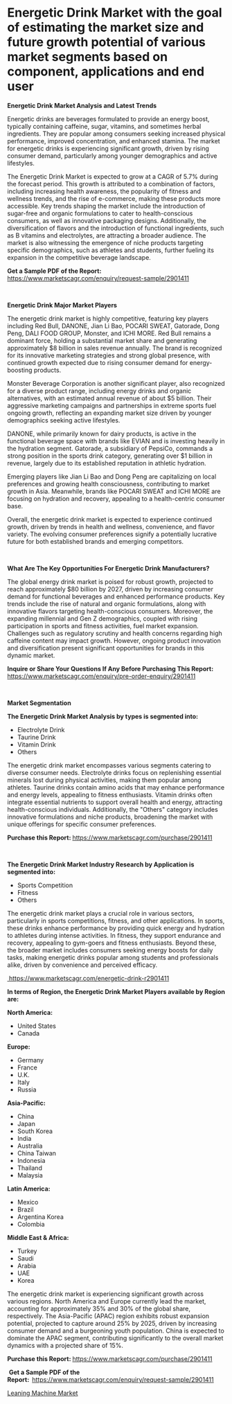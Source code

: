 <p><h1>Energetic Drink Market with the goal of estimating the market size and future growth potential of various market segments based on component, applications and end user</h1></p><p><strong>Energetic Drink Market Analysis and Latest Trends</strong></p>
<p><p>Energetic drinks are beverages formulated to provide an energy boost, typically containing caffeine, sugar, vitamins, and sometimes herbal ingredients. They are popular among consumers seeking increased physical performance, improved concentration, and enhanced stamina. The market for energetic drinks is experiencing significant growth, driven by rising consumer demand, particularly among younger demographics and active lifestyles. </p><p>The Energetic Drink Market is expected to grow at a CAGR of 5.7% during the forecast period. This growth is attributed to a combination of factors, including increasing health awareness, the popularity of fitness and wellness trends, and the rise of e-commerce, making these products more accessible. Key trends shaping the market include the introduction of sugar-free and organic formulations to cater to health-conscious consumers, as well as innovative packaging designs. Additionally, the diversification of flavors and the introduction of functional ingredients, such as B vitamins and electrolytes, are attracting a broader audience. The market is also witnessing the emergence of niche products targeting specific demographics, such as athletes and students, further fueling its expansion in the competitive beverage landscape.</p></p>
<p><strong>Get a Sample PDF of the Report:&nbsp;</strong> <a href="https://www.marketscagr.com/enquiry/request-sample/2901411?utm_campaign=3271&utm_medium=2&utm_source=Github&utm_content=ia&utm_term=16032025&utm_id=energetic-drink">https://www.marketscagr.com/enquiry/request-sample/2901411</a></p>
<p>&nbsp;</p>
<p><strong>Energetic Drink Major Market Players</strong></p>
<p><p>The energetic drink market is highly competitive, featuring key players including Red Bull, DANONE, Jian Li Bao, POCARI SWEAT, Gatorade, Dong Peng, DALI FOOD GROUP, Monster, and ICHI MORE. Red Bull remains a dominant force, holding a substantial market share and generating approximately $8 billion in sales revenue annually. The brand is recognized for its innovative marketing strategies and strong global presence, with continued growth expected due to rising consumer demand for energy-boosting products.</p><p>Monster Beverage Corporation is another significant player, also recognized for a diverse product range, including energy drinks and organic alternatives, with an estimated annual revenue of about $5 billion. Their aggressive marketing campaigns and partnerships in extreme sports fuel ongoing growth, reflecting an expanding market size driven by younger demographics seeking active lifestyles.</p><p>DANONE, while primarily known for dairy products, is active in the functional beverage space with brands like EVIAN and is investing heavily in the hydration segment. Gatorade, a subsidiary of PepsiCo, commands a strong position in the sports drink category, generating over $1 billion in revenue, largely due to its established reputation in athletic hydration.</p><p>Emerging players like Jian Li Bao and Dong Peng are capitalizing on local preferences and growing health consciousness, contributing to market growth in Asia. Meanwhile, brands like POCARI SWEAT and ICHI MORE are focusing on hydration and recovery, appealing to a health-centric consumer base.</p><p>Overall, the energetic drink market is expected to experience continued growth, driven by trends in health and wellness, convenience, and flavor variety. The evolving consumer preferences signify a potentially lucrative future for both established brands and emerging competitors.</p></p>
<p>&nbsp;</p>
<p><strong>What Are The Key Opportunities For Energetic Drink Manufacturers?</strong></p>
<p><p>The global energy drink market is poised for robust growth, projected to reach approximately $80 billion by 2027, driven by increasing consumer demand for functional beverages and enhanced performance products. Key trends include the rise of natural and organic formulations, along with innovative flavors targeting health-conscious consumers. Moreover, the expanding millennial and Gen Z demographics, coupled with rising participation in sports and fitness activities, fuel market expansion. Challenges such as regulatory scrutiny and health concerns regarding high caffeine content may impact growth. However, ongoing product innovation and diversification present significant opportunities for brands in this dynamic market.</p></p>
<p><strong>Inquire or Share Your Questions If Any Before Purchasing This Report:</strong> <a href="https://www.marketscagr.com/enquiry/pre-order-enquiry/2901411?utm_campaign=3271&utm_medium=2&utm_source=Github&utm_content=ia&utm_term=16032025&utm_id=energetic-drink">https://www.marketscagr.com/enquiry/pre-order-enquiry/2901411</a></p>
<p>&nbsp;</p>
<p><strong>Market Segmentation</strong></p>
<p><strong>The Energetic Drink Market Analysis by types is segmented into:</strong></p>
<p><ul><li>Electrolyte Drink</li><li>Taurine Drink</li><li>Vitamin Drink</li><li>Others</li></ul></p>
<p><p>The energetic drink market encompasses various segments catering to diverse consumer needs. Electrolyte drinks focus on replenishing essential minerals lost during physical activities, making them popular among athletes. Taurine drinks contain amino acids that may enhance performance and energy levels, appealing to fitness enthusiasts. Vitamin drinks often integrate essential nutrients to support overall health and energy, attracting health-conscious individuals. Additionally, the "Others" category includes innovative formulations and niche products, broadening the market with unique offerings for specific consumer preferences.</p></p>
<p><strong>Purchase this Report:&nbsp;</strong><a href="https://www.marketscagr.com/purchase/2901411?utm_campaign=3271&utm_medium=2&utm_source=Github&utm_content=ia&utm_term=16032025&utm_id=energetic-drink">https://www.marketscagr.com/purchase/2901411</a></p>
<p>&nbsp;</p>
<p><strong>The Energetic Drink Market Industry Research by Application is segmented into:</strong></p>
<p><ul><li>Sports Competition</li><li>Fitness</li><li>Others</li></ul></p>
<p><p>The energetic drink market plays a crucial role in various sectors, particularly in sports competitions, fitness, and other applications. In sports, these drinks enhance performance by providing quick energy and hydration to athletes during intense activities. In fitness, they support endurance and recovery, appealing to gym-goers and fitness enthusiasts. Beyond these, the broader market includes consumers seeking energy boosts for daily tasks, making energetic drinks popular among students and professionals alike, driven by convenience and perceived efficacy.</p></p>
<p><a href="https://www.marketscagr.com/energetic-drink-r2901411?utm_campaign=3271&utm_medium=2&utm_source=Github&utm_content=ia&utm_term=16032025&utm_id=energetic-drink">&nbsp;https://www.marketscagr.com/energetic-drink-r2901411</a></p>
<p><strong>In terms of Region, the Energetic Drink Market Players available by Region are:</strong></p>
<p>
    <p> <strong> North America: </strong>
        <ul>
            <li>United States</li>
            <li>Canada</li>
        </ul>
        </p> 
    <p> <strong> Europe: </strong>
        <ul>
            <li>Germany</li>
            <li>France</li>
            <li>U.K.</li>
            <li>Italy</li>
            <li>Russia</li>
        </ul>
        </p> 
    <p> <strong> Asia-Pacific: </strong>
        <ul>
            <li>China</li>
            <li>Japan</li>
            <li>South Korea</li>
            <li>India</li>
            <li>Australia</li>
            <li>China Taiwan</li>
            <li>Indonesia</li>
            <li>Thailand</li>
            <li>Malaysia</li>
        </ul>
        </p> 
    <p> <strong> Latin America: </strong>
        <ul>
            <li>Mexico</li>
            <li>Brazil</li>
            <li>Argentina Korea</li>
            <li>Colombia</li>
        </ul>
        </p> 
    <p> <strong> Middle East & Africa: </strong>
        <ul>
            <li>Turkey</li>
            <li>Saudi</li>
            <li>Arabia</li>
            <li>UAE</li>
            <li>Korea</li>
        </ul>
    </p>
    </p>
<p><p>The energetic drink market is experiencing significant growth across various regions. North America and Europe currently lead the market, accounting for approximately 35% and 30% of the global share, respectively. The Asia-Pacific (APAC) region exhibits robust expansion potential, projected to capture around 25% by 2025, driven by increasing consumer demand and a burgeoning youth population. China is expected to dominate the APAC segment, contributing significantly to the overall market dynamics with a projected share of 15%.</p></p>
<p><strong>Purchase this Report: </strong><a href="https://www.marketscagr.com/purchase/2901411?utm_campaign=3271&utm_medium=2&utm_source=Github&utm_content=ia&utm_term=16032025&utm_id=energetic-drink">https://www.marketscagr.com/purchase/2901411</a></p>
<p>&nbsp;<strong>Get a Sample PDF of the Report:&nbsp;&nbsp;</strong><a href="https://www.marketscagr.com/enquiry/request-sample/2901411?utm_campaign=3271&utm_medium=2&utm_source=Github&utm_content=ia&utm_term=16032025&utm_id=energetic-drink">https://www.marketscagr.com/enquiry/request-sample/2901411</a></p>
<p><strong></strong></p>
<p><p><a href="https://github.com/shamstirroc7/Market-Research-Report-List-1/blob/main/leaning-machine-market.md?utm_campaign=3271&utm_medium=2&utm_source=Github&utm_content=ia&utm_term=16032025&utm_id=energetic-drink">Leaning Machine Market</a></p></p>